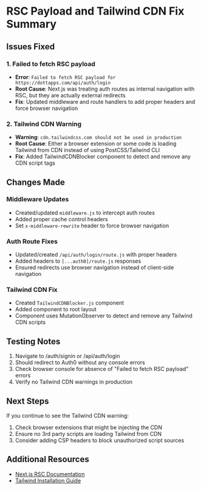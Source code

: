 # RSC Payload and Tailwind CDN Fix Summary

## Issues Fixed

### 1. Failed to fetch RSC payload
- **Error**: `Failed to fetch RSC payload for https://dottapps.com/api/auth/login`
- **Root Cause**: Next.js was treating auth routes as internal navigation with RSC, but they are actually external redirects
- **Fix**: Updated middleware and route handlers to add proper headers and force browser navigation

### 2. Tailwind CDN Warning
- **Warning**: `cdn.tailwindcss.com should not be used in production`
- **Root Cause**: Either a browser extension or some code is loading Tailwind from CDN instead of using PostCSS/Tailwind CLI
- **Fix**: Added TailwindCDNBlocker component to detect and remove any CDN script tags

## Changes Made

### Middleware Updates
- Created/updated `middleware.js` to intercept auth routes
- Added proper cache control headers
- Set `x-middleware-rewrite` header to force browser navigation

### Auth Route Fixes
- Updated/created `/api/auth/login/route.js` with proper headers
- Added headers to `[...auth0]/route.js` responses
- Ensured redirects use browser navigation instead of client-side navigation

### Tailwind CDN Fix
- Created `TailwindCDNBlocker.js` component
- Added component to root layout
- Component uses MutationObserver to detect and remove any Tailwind CDN scripts

## Testing Notes
1. Navigate to /auth/signin or /api/auth/login
2. Should redirect to Auth0 without any console errors
3. Check browser console for absence of "Failed to fetch RSC payload" errors
4. Verify no Tailwind CDN warnings in production

## Next Steps
If you continue to see the Tailwind CDN warning:
1. Check browser extensions that might be injecting the CDN
2. Ensure no 3rd party scripts are loading Tailwind from CDN
3. Consider adding CSP headers to block unauthorized script sources

## Additional Resources
- [Next.js RSC Documentation](https://nextjs.org/docs/app/building-your-application/rendering/server-components)
- [Tailwind Installation Guide](https://tailwindcss.com/docs/installation)
